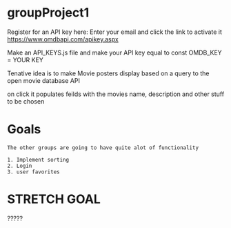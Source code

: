 # groupProject1

Register for an API key here: Enter your email and click the link to activate it 
https://www.omdbapi.com/apikey.aspx

Make an API_KEYS.js file and make your API key equal to const OMDB_KEY = YOUR KEY 


Tenative idea is to make Movie posters display based on a query to the open movie database API

on click it populates feilds with the movies name, description and other stuff to be chosen




# Goals

    The other groups are going to have quite alot of functionality

    1. Implement sorting
    2. Login 
    3. user favorites

# STRETCH GOAL

?????


